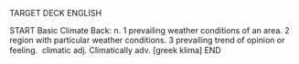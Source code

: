 TARGET DECK
ENGLISH

START
Basic
Climate
Back: n. 1 prevailing weather conditions of an area. 2 region with particular weather conditions. 3 prevailing trend of opinion or feeling.  climatic adj. Climatically adv. [greek klima]
END
